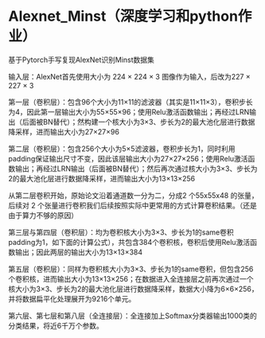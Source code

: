 # Alexnet_Minst（深度学习和python作业）
基于Pytorch手写复现AlexNet识别Minst数据集

输入层：AlexNet首先使用大小为 224 × 224 × 3 图像作为输入，后改为227 × 227 × 3

第一层（卷积层）：包含96个大小为11×11的滤波器（其实是11×11×3），卷积步长为4，因此第一层输出大小为55×55×96；使用Relu激活函数输出；再经过LRN输出（后面被BN替代）；然构建一个核大小为3×3、步长为2的最大池化层进行数据降采样，进而输出大小为27×27×96

第二层（卷积层）：包含256个大小为5×5滤波器，卷积步长为1，同时利用padding保证输出尺寸不变，因此该层输出大小为27×27×256；使用Relu激活函数输出；再经过LRN输出（后面被BN替代）；然后再次通过核大小为3×3、步长为2的最大池化层进行数据降采样，进而输出大小为13×13×256

从第二层卷积开始，原始论文沿着通道数一分为二，分成2 个55x55x48 的张量，后续对 2 个张量进行卷积我们后续按照实际中更常用的方式计算卷积结果。（还是由于算力不够的原因）

第三层与第四层（卷积层）：均为卷积核大小为3×3、步长为1的same卷积padding为1，如下面的计算公式），共包含384个卷积核，卷积后使用Relu激活函数输出；因此两层的输出大小为13×13×384

第五层（卷积层）：同样为卷积核大小为3×3、步长为1的same卷积，但包含256个卷积核，进而输出大小为13×13×256；在数据进入全连接层之前再次通过一个核大小为3×3、步长为2的最大池化层进行数据降采样，数据大小降为6×6×256，并将数据扁平化处理展开为9216个单元。

第六层、第七层和第八层（全连接层）：全连接加上Softmax分类器输出1000类的分类结果，将近6千万个参数。
